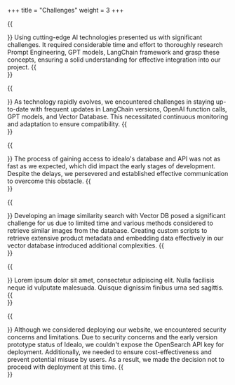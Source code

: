 +++
title = "Challenges"
weight = 3
+++

{{<section title="New AI Technologies" >}}
Using cutting-edge AI technologies presented us with significant challenges.
It required considerable time and effort to thoroughly research Prompt Engineering, GPT models,
LangChain framework and grasp these concepts, ensuring a solid understanding for effective
integration into our project.
{{</section>}}

{{<section title="Keeping Up with Rapid Technology Changes" >}}
As technology rapidly evolves, we encountered challenges in staying up-to-date with frequent
updates in LangChain versions, OpenAI function calls, GPT models, and Vector Database.
This necessitated continuous monitoring and adaptation to ensure compatibility.
{{</section>}}

{{<section title="Accessing idealo's Database" >}}
The process of gaining access to idealo's database and API was not as fast as we expected,
which did impact the early stages of development. Despite the delays, we persevered and
established effective communication to overcome this obstacle.
{{</section>}}

{{<section title="Image Similarity Search with Vector Database" >}}
Developing an image similarity search with Vector DB posed a significant challenge for us
due to limited time and various methods considered to retrieve similar images from the database.
Creating custom scripts to retrieve extensive product metadata and embedding data effectively
in our vector database introduced additional complexities.
{{</section>}}

{{<section title="Products search and filter" >}}
Lorem ipsum dolor sit amet, consectetur adipiscing elit.
Nulla facilisis neque id vulputate malesuada.
Quisque dignissim finibus urna sed sagittis.
{{</section>}}

{{<section title="Deployment Hurdles" >}}
Although we considered deploying our website, we encountered security concerns and limitations.
Due to security concerns and the early version prototype status of Idealo, we couldn't expose
the OpenSearch API key for deployment. Additionally, we needed to ensure cost-effectiveness and
prevent potential misuse by users. As a result, we made the decision not to proceed with deployment at this time.
{{</section>}}
